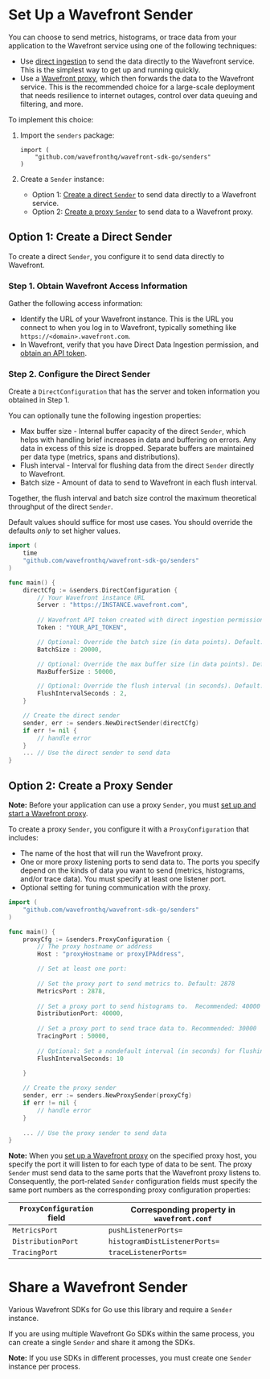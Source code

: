 # Set Up a Wavefront Sender

You can choose to send metrics, histograms, or trace data from your application to the Wavefront service using one of the following techniques:
* Use [direct ingestion](https://docs.wavefront.com/direct_ingestion.html) to send the data directly to the Wavefront service. This is the simplest way to get up and running quickly.
* Use a [Wavefront proxy](https://docs.wavefront.com/proxies.html), which then forwards the data to the Wavefront service. This is the recommended choice for a large-scale deployment that needs resilience to internet outages, control over data queuing and filtering, and more. 

To implement this choice: 

1. Import the `senders` package: 

    ```
    import (
        "github.com/wavefronthq/wavefront-sdk-go/senders"
    )
    ```
2. Create a `Sender` instance:
    * Option 1: [Create a direct `Sender`](#option-1-create-a-direct-sender) to send data directly to a Wavefront service.
    * Option 2: [Create a proxy `Sender`](#option-2-create-a-proxy-sender) to send data to a Wavefront proxy.

## Option 1: Create a Direct Sender
To create a direct `Sender`, you configure it to send data directly to Wavefront.

### Step 1. Obtain Wavefront Access Information
Gather the following access information:

* Identify the URL of your Wavefront instance. This is the URL you connect to when you log in to Wavefront, typically something like `https://<domain>.wavefront.com`.
* In Wavefront, verify that you have Direct Data Ingestion permission, and [obtain an API token](http://docs.wavefront.com/wavefront_api.html#generating-an-api-token).

### Step 2. Configure the Direct Sender
Create a `DirectConfiguration` that has the server and token information you obtained in Step 1. 

You can optionally tune the following ingestion properties:

* Max buffer size - Internal buffer capacity of the direct `Sender`, which helps with handling brief increases in data and buffering on errors. Any data in excess of this size is dropped.  Separate buffers are maintained per data type (metrics, spans and distributions).
* Flush interval - Interval for flushing data from the direct `Sender` directly to Wavefront.
* Batch size - Amount of data to send to Wavefront in each flush interval.

Together, the flush interval and batch size control the maximum theoretical throughput of the direct `Sender`. 

Default values should suffice for most use cases.
You should override the defaults _only_ to set higher values.

```go
import (
    time
    "github.com/wavefronthq/wavefront-sdk-go/senders"
)

func main() {
    directCfg := &senders.DirectConfiguration {
        // Your Wavefront instance URL
        Server : "https://INSTANCE.wavefront.com", 
        
        // Wavefront API token created with direct ingestion permission
        Token : "YOUR_API_TOKEN",

        // Optional: Override the batch size (in data points). Default: 10,000. Recommended not to exceed 40,000.
        BatchSize : 20000,

        // Optional: Override the max buffer size (in data points). Default: 50,000. Higher values could use more memory.
        MaxBufferSize : 50000,

        // Optional: Override the flush interval (in seconds). Default: 1 second
        FlushIntervalSeconds : 2,
    }

    // Create the direct sender
    sender, err := senders.NewDirectSender(directCfg)
    if err != nil {
        // handle error
    }
    ... // Use the direct sender to send data 
}
```


## Option 2: Create a Proxy Sender

**Note:** Before your application can use a proxy `Sender`, you must [set up and start a Wavefront proxy](https://github.com/wavefrontHQ/java/tree/master/proxy#set-up-a-wavefront-proxy).

To create a proxy `Sender`, you configure it with a `ProxyConfiguration` that includes:

* The name of the host that will run the Wavefront proxy.
* One or more proxy listening ports to send data to. The ports you specify depend on the kinds of data you want to send (metrics, histograms, and/or trace data). You must specify at least one listener port. 
* Optional setting for tuning communication with the proxy.

```go
import (
    "github.com/wavefronthq/wavefront-sdk-go/senders"
)

func main() {
    proxyCfg := &senders.ProxyConfiguration {
        // The proxy hostname or address
        Host : "proxyHostname or proxyIPAddress",

        // Set at least one port:
        
        // Set the proxy port to send metrics to. Default: 2878
        MetricsPort : 2878, 
        
        // Set a proxy port to send histograms to.  Recommended: 40000
        DistributionPort: 40000,
        
        // Set a proxy port to send trace data to. Recommended: 30000
        TracingPort : 50000,
        
        // Optional: Set a nondefault interval (in seconds) for flushing data from the sender to the proxy. Default: 5 seconds
        FlushIntervalSeconds: 10 
        
    }

    // Create the proxy sender
    sender, err := senders.NewProxySender(proxyCfg)
    if err != nil {
        // handle error
    }
    
    ... // Use the proxy sender to send data 
}
```

**Note:** When you [set up a Wavefront proxy](https://github.com/wavefrontHQ/java/tree/master/proxy#set-up-a-wavefront-proxy) on the specified proxy host, you specify the port it will listen to for each type of data to be sent. The proxy `Sender` must send data to the same ports that the Wavefront proxy listens to. Consequently, the port-related `Sender` configuration fields must specify the same port numbers as the corresponding proxy configuration properties: 

| `ProxyConfiguration` field | Corresponding property in `wavefront.conf` |
| ----- | -------- |
| `MetricsPort` | `pushListenerPorts=` |
| `DistributionPort` | `histogramDistListenerPorts=` |
| `TracingPort` | `traceListenerPorts=` |
 
# Share a Wavefront Sender

Various Wavefront SDKs for Go use this library and require a `Sender` instance.

If you are using multiple Wavefront Go SDKs within the same process, you can create a single `Sender` and share it among the SDKs. 
 
<!--- 
For example, the following snippet shows how to use the same `Sender` when setting up the [wavefront-opentracing-sdk-go](https://github.com/wavefrontHQ/wavefront-opentracing-sdk-go) and XXX SDKs.

```
```
--->
**Note:** If you use SDKs in different processes, you must create one `Sender` instance per process.
